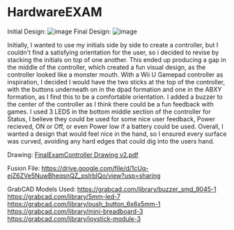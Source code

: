 # HardwareEXAM

Initial Design: ![image](https://github.com/user-attachments/assets/a6ef0b57-5b30-4447-b895-3be031408ed8)
Final Design: ![image](https://github.com/user-attachments/assets/7b858307-9abe-46d0-ad39-bb84c0e8f697)

Initially, I wanted to use my initials side by side to create a controller, but I couldn't find a satisfying orientation for the user, so i decided to revise by stacking the initials on top of one another.
This ended up producing a gap in the middle of the controller, which created a fun visual design, as the controller looked like a monster mouth.
With a Wii U Gamepad controller as inspiration, I decided I would have the two sticks at the top of the controller, with the buttons underneath on in the dpad formation and one in the ABXY formation, as I find this to be a comfortable orientation.
I added a buzzer to the center of the controller as I think there could be a fun feedback with games.
I used 3 LEDS in the bottom middle section of the controller for Status, I believe they could be used for some nice user feedback, Power recieved, ON or Off, or even Power low if a battery could be used.
Overall, I wanted a design that would feel nice in the hand, so I ensured every surface was curved, avoiding any hard edges that could dig into the users hand.

Drawing: [FinalExamController Drawing v2.pdf](https://github.com/user-attachments/files/18028741/FinalExamController.Drawing.v2.pdf)

Fusion File: https://drive.google.com/file/d/1cUq-ejZ6ZVe5NuwBheqsnQZ_psIrbIQo/view?usp=sharing

GrabCAD Models Used: https://grabcad.com/library/buzzer_smd_9045-1
https://grabcad.com/library/5mm-led-7
https://grabcad.com/library/push_button_6x6x5mm-1
https://grabcad.com/library/mini-breadboard-3
https://grabcad.com/library/joystick-module-3



